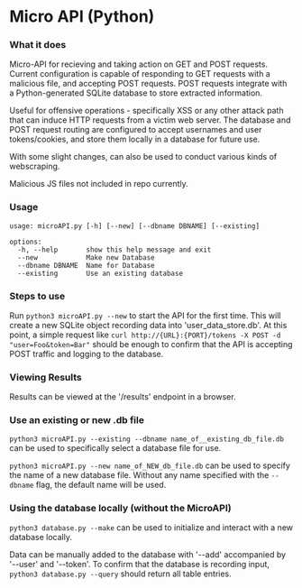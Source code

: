 # Micro API (Python)

### What it does
Micro-API for recieving and taking action on GET and POST requests.  Current configuration is capable of responding to GET
requests with a malicious file, and accepting POST requests.  POST requests integrate with a Python-generated SQLite database to store extracted information.

Useful for offensive operations - specifically XSS or any other attack path that can induce HTTP requests from a victim web server. The database and POST request routing are configured to accept usernames and user tokens/cookies, and store them locally in a database for future use.  

With some slight changes, can also be used to conduct various kinds of webscraping.  

Malicious JS files not included in repo currently.  

### Usage
```
usage: microAPI.py [-h] [--new] [--dbname DBNAME] [--existing]

options:
  -h, --help       show this help message and exit
  --new            Make new Database
  --dbname DBNAME  Name for Database
  --existing       Use an existing database
```

### Steps to use
Run `python3 microAPI.py --new` to start the API for the first time. This will create a new SQLite object recording data into 'user_data_store.db'. At this point, a simple request like `curl http://{URL}:{PORT}/tokens -X POST -d "user=Foo&token=Bar"` should be enough to confirm that the API is accepting POST traffic and logging to the database.  

### Viewing Results
Results can be viewed at the '/results' endpoint in a browser.  

### Use an existing or new .db file
`python3 microAPI.py --existing --dbname name_of__existing_db_file.db` can be used to specifically select a database file for use.

`python3 microAPI.py --new name_of_NEW_db_file.db` can be used to specify the name of a new database file. Without any name specified with the `--dbname` flag, the default name will be used.

### Using the database locally (without the MicroAPI)
`python3 database.py --make` can be used to initialize and interact with a new database locally.  

Data can be manually added to the database with '--add' accompanied by '--user' and '--token'.  To confirm that the database is recording input, `python3 database.py --query` should return all table entries.
